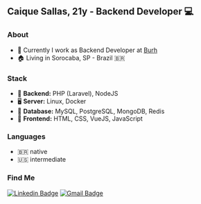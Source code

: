## Caique Sallas, 21y - Backend Developer 💻

### About
- 🔭 Currently I work as Backend Developer at <a target="_blank" href="http://burh.com.br">Burh</a>
- 🏠 Living in Sorocaba, SP - Brazil 🇧🇷

### Stack
- 🔌 <b>Backend:</b> PHP (Laravel), NodeJS
- 🖥️ <b>Server:</b> Linux, Docker
- 💾 <b>Database:</b> MySQL, PostgreSQL, MongoDB, Redis
- 🎯 <b>Frontend:</b> HTML, CSS, VueJS, JavaScript

### Languages
- 🇧🇷 native
- 🇺🇸 intermediate

### Find Me
[![Linkedin Badge](https://img.shields.io/badge/-LinkedIn-blue?style=for-the-badge&logo=Linkedin&logoColor=white&link=https:https://www.linkedin.com/in/caique-sallas/)](https://www.linkedin.com/in/caique-sallas/)
[![Gmail Badge](https://img.shields.io/badge/-Gmail-c14438?style=for-the-badge&logo=Gmail&logoColor=white&link=mailto:caique.sallas@gmail.com)](mailto:caique.sallas@gmail.com)
